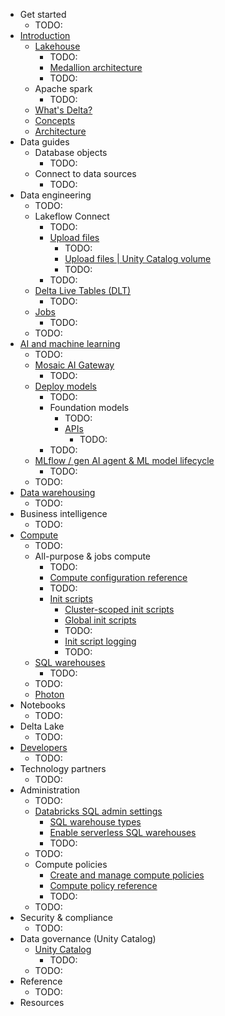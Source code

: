 * Get started
  * TODO:
* [Introduction](introduction.md)
  * [Lakehouse](lakehouse.md)
    * TODO:
    * [Medallion architecture](lakehouse.medallion.md)
    * TODO:
  * Apache spark
    * TODO:
  * [What's Delta?](introduction.delta-comparison.md)
  * [Concepts](getting-started.concepts.md)
  * [Architecture](getting-started.overview.md)
* Data guides
  * Database objects
    * TODO:
  * Connect to data sources
    * TODO:
* Data engineering
  * TODO:
  * Lakeflow Connect
    * TODO:
    * [Upload files](ingestion.file-upload.md)
      * TODO:
      * [Upload files | Unity Catalog volume](ingestion.file-upload.upload-to-volume.md)
      * TODO:
    * TODO:
  * [Delta Live Tables (DLT)](delta-live-tables.md)
    * TODO:
  * [Jobs](jobs.md)
    * TODO:
  * TODO:
* [AI and machine learning](machine-learning.md)
  * TODO:
  * [Mosaic AI Gateway](ai-gateway.md)
    * TODO:
  * [Deploy models](machine-learning.model-serving.md)
    * TODO:
    * Foundation models
      * TODO:
      * [APIs](machine-learning.foundation-model-apis.md)
        * TODO:
    * TODO:
  * [MLflow / gen AI agent & ML model lifecycle](mlflow.md)
    * TODO:
  * TODO:
* [Data warehousing](sql.md)
  * TODO:
* Business intelligence
  * TODO:
* [Compute](compute.md)
  * TODO:
  * All-purpose & jobs compute
    * TODO:
    * [Compute configuration reference](compute.configure.md)
    * TODO:
    * [Init scripts](init-scripts.md)
      * [Cluster-scoped init scripts](init-scripts.cluster-scoped.md)
      * [Global init scripts](init-scripts.global.md)
      * TODO:
      * [Init script logging](init-scripts.logs.md)
      * TODO:
  * [SQL warehouses](compute.sql-warehouse.md)
    * TODO:
  * TODO:
  * [Photon](compute.photon.md)
* Notebooks
  * TODO:
* Delta Lake
  * TODO:
* [Developers](languages.md)
  * TODO:
* Technology partners
  * TODO:
* Administration
  * TODO:
  * [Databricks SQL admin settings](admin.sql.md)
    * [SQL warehouse types](sql-warehouse.warehouse-types.md)
    * [Enable serverless SQL warehouses](admin.sql.serverless.md)
    * TODO:
  * TODO:
  * Compute policies
    * [Create and manage compute policies](admin.clusters.policies.md)
    * [Compute policy reference](admin.clusters.policy-definition.md)
    * TODO:
  * TODO:
* Security & compliance 
  * TODO:
* Data governance (Unity Catalog)
  * [Unity Catalog](data-governance.unity-catalog.md)
    * TODO:
  * TODO:
* Reference
  * TODO:
* Resources